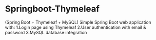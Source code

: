 # Springboot-Thymeleaf
(Spring Boot + Thymeleaf + MySQL)
Simple Spring Boot web application with:
1.Login page using Thymeleaf
2.User authentication with email & password
3.MySQL database integration

